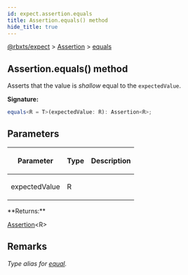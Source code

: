 ```yaml
---
id: expect.assertion.equals
title: Assertion.equals() method
hide_title: true
---
```


[@rbxts/expect](./expect.md) &gt; [Assertion](./expect.assertion.md) &gt; [equals](./expect.assertion.equals.md)

## Assertion.equals() method

Asserts that the value is _shallow_ equal to the `expectedValue`<!-- -->.

**Signature:**

```typescript
equals<R = T>(expectedValue: R): Assertion<R>;
```

## Parameters

<table><thead><tr><th>

Parameter


</th><th>

Type


</th><th>

Description


</th></tr></thead>
<tbody><tr><td>

expectedValue


</td><td>

R


</td><td>


</td></tr>
</tbody></table>
**Returns:**

[Assertion](./expect.assertion.md)<!-- -->&lt;R&gt;

## Remarks

_Type alias for [equal](./expect.assertion.equal.md)<!-- -->._
